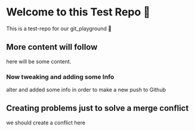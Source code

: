 # Welcome to this Test Repo :test_tube: 

This is a test-repo for our git_playground :playground_slide:

## More content will follow

here will be some content. 


### Now tweaking and adding some Info

alter and added some info in order to make a new push to Github


## Creating problems just to solve a merge conflict

we should create a conflict here
